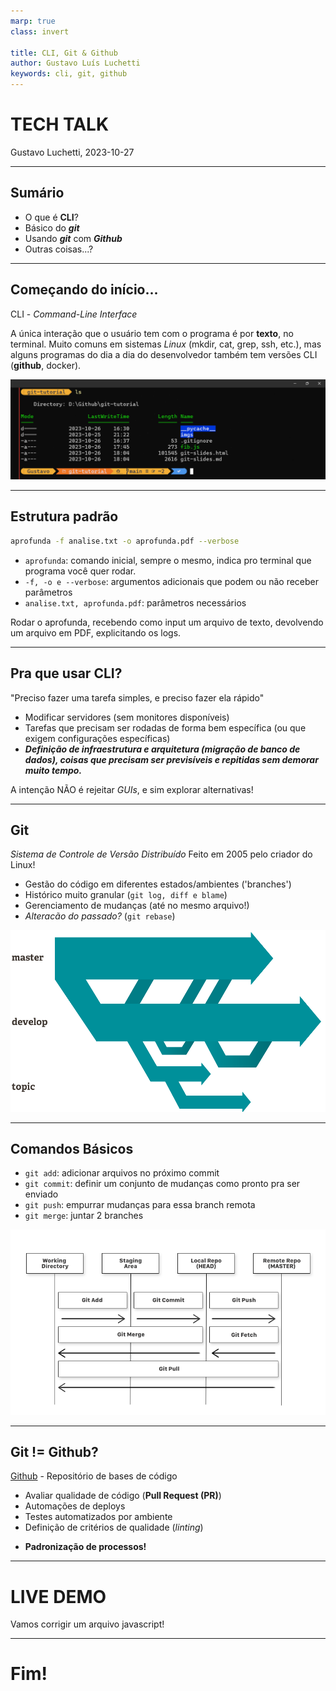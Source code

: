 ```yaml
---
marp: true
class: invert

title: CLI, Git & Github
author: Gustavo Luís Luchetti
keywords: cli, git, github
---
```


# TECH TALK

Gustavo Luchetti, 2023-10-27

---

## Sumário

- O que é **CLI**?
- Básico do **_git_**
- Usando **_git_** com **_Github_**
- Outras coisas...?

---

## Começando do início...

CLI - _Command-Line Interface_

A única interação que o usuário tem com o programa é por **texto**, no terminal.
Muito comuns em sistemas _Linux_ (mkdir, cat, grep, ssh, etc.), mas alguns programas do dia a dia do desenvolvedor também tem versões CLI (**github**, docker).

![height:200px](imgs/terminal.png)

---

## Estrutura padrão

```bash
aprofunda -f analise.txt -o aprofunda.pdf --verbose
```

- `aprofunda`: comando inicial, sempre o mesmo, indica pro terminal que programa você quer rodar.
- `-f, -o e --verbose`: argumentos adicionais que podem ou não receber parâmetros
- `analise.txt, aprofunda.pdf`: parâmetros necessários

Rodar o aprofunda, recebendo como input um arquivo de texto, devolvendo um arquivo em PDF, explicitando os logs.

---

## Pra que usar CLI?

"Preciso fazer uma tarefa simples, e preciso fazer ela rápido"

- Modificar servidores (sem monitores disponíveis)
- Tarefas que precisam ser rodadas de forma bem específica (ou que exigem configurações específicas)
- **_Definição de infraestrutura e arquitetura (migração de banco de dados), coisas que precisam ser previsíveis e repitidas sem demorar muito tempo._**

A intenção NÃO é rejeitar _GUIs_, e sim explorar alternativas!

---

## Git

_Sistema de Controle de Versão Distribuído_
Feito em 2005 pelo criador do Linux!

- Gestão do código em diferentes estados/ambientes ('branches')
- Histórico muito granular
  (`git log, diff e blame`)
- Gerenciamento de mudanças (até no mesmo arquivo!)
- _Alteracão do passado?_
  (`git rebase`)

![bg right width:440px](imgs/branches@2x.png)

---

## Comandos Básicos

- `git add`: adicionar arquivos no próximo commit
- `git commit`:
  definir um conjunto de mudanças como pronto pra ser enviado
- `git push`: empurrar mudanças para essa branch remota
- `git merge`: juntar 2 branches

![bg right height:250px](imgs/git-basics.png)

---

## Git != Github?

[Github](https://github.com/gusluchetti) - Repositório de bases de código

- Avaliar qualidade de código (**Pull Request (PR)**)
- Automações de deploys
- Testes automatizados por ambiente
- Definição de critérios de qualidade (_linting_)

* **Padronização de processos!**

---

# LIVE DEMO

Vamos corrigir um arquivo javascript!

---

# Fim!
